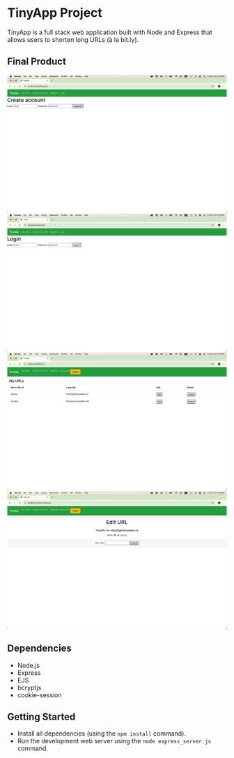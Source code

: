 # TinyApp Project

TinyApp is a full stack web application built with Node and Express that allows users to shorten long URLs (à la bit.ly).

## Final Product

!["Registration page allows a new user to create an account"](https://github.com/amusictheorist/tiny-app/blob/main/docs/registration-page.png?raw=true)
!["Login page allows returning users to log back in or asks new users to register first"](https://github.com/amusictheorist/tiny-app/blob/main/docs/login-page.png?raw=true)
!["Main page displays a user's saved and shortened URLs"](https://github.com/amusictheorist/tiny-app/blob/main/docs/urls-page.png?raw=true)
!["Edit page allows user to edit one of their shortened URLs"](https://github.com/amusictheorist/tiny-app/blob/main/docs/edit-page.png?raw=true)

## Dependencies

- Node.js
- Express
- EJS
- bcryptjs
- cookie-session

## Getting Started

- Install all dependencies (using the `npm install` command).
- Run the development web server using the `node express_server.js` command.
